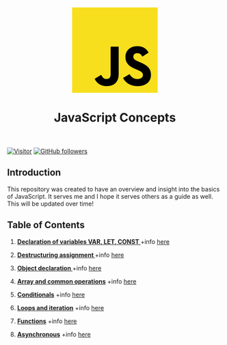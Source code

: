 <h1 align="center">
<br>
  <img src="./images/JSLogo.png"  width=200" />
  <br>
    <br>
   JavaScript Concepts     
  <br><br>
</h1>
 

[![Visitor](https://visitor-badge.laobi.icu/badge?page_id=clarethe)](https://github.com/clarethe) [![GitHub followers](https://img.shields.io/github/followers/clarethe.svg?style=social&label=Follow)](https://github.com/clarethe?tab=followers)


## Introduction

This repository was created to have an overview and insight into the basics of JavaScript. It serves me and I hope it serves others as a guide as well. This will be updated over time!

## Table of Contents

1. **[Declaration of variables VAR, LET, CONST ](https://github.com/clarethe/javascript-syntax/blob/main/variables-var-let-const.md)**  +info [here](https://dmitripavlutin.com/javascript-variables-const-let-var/)  

2. **[Destructuring assignment ](https://github.com/clarethe/javascript-syntax/blob/main/destructuring-assigment.md)**  +info [here](https://developer.mozilla.org/en-US/docs/Web/JavaScript/Reference/Operators/Destructuring_assignment)  

3. **[Object declaration ](https://github.com/clarethe/javascript-syntax/blob/main/object-declaration.md)**  +info [here](https://www.javascripttutorial.net/javascript-objects/)  

4. **[Array and common operations](https://github.com/clarethe/javascript-syntax/blob/main/array.md)**  +info [here](https://developer.mozilla.org/en-US/docs/Web/JavaScript/Reference/Global_Objects/Array)  

5. **[Conditionals](https://github.com/clarethe/javascript-syntax/blob/main/conditionals.md)**  +info [here](https://developer.mozilla.org/en-US/docs/Learn/JavaScript/Building_blocks/conditionals)  

6. **[Loops and iteration](https://github.com/clarethe/javascript-syntax/blob/main/loops.md)**  +info [here](https://developer.mozilla.org/en-US/docs/Web/JavaScript/Guide/Loops_and_iteration)  

7. **[Functions](https://github.com/clarethe/javascript-syntax/blob/main/functions.md)**  +info [here](https://www.programiz.com/javascript/function)  

7. **[Asynchronous](https://github.com/clarethe/javascript-syntax/blob/main/async.md)**  +info [here](https://www.programiz.com/javascript/setTimeout)  